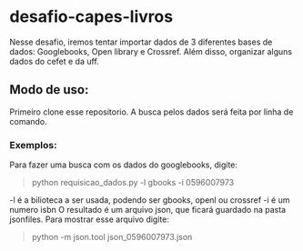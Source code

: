 # desafio-capes-livros

Nesse desafio, iremos tentar importar dados de 3 diferentes bases de dados: Googlebooks, Open library e Crossref. Além disso, organizar alguns dados do cefet e da uff.

## Modo de uso:

Primeiro clone esse repositorio. A busca pelos dados será feita por linha de comando.

### Exemplos:

Para fazer uma busca com os dados do googlebooks, digite:

>python requisicao_dados.py -l gbooks -i 0596007973

-l é a bilioteca a ser usada, podendo ser gbooks, openl ou crossref
-i é um numero isbn
O resultado é um arquivo json, que ficará guardado na pasta jsonfiles. Para mostrar esse arquivo digite:

>python -m json.tool json_0596007973.json




